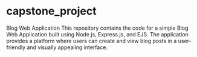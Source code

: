 # capstone_project
Blog Web Application This repository contains the code for a simple Blog Web Application built using Node.js, Express.js, and EJS. The application provides a platform where users can create and view blog posts in a user-friendly and visually appealing interface.
